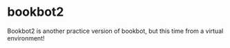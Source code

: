 # bookbot2
Bookbot2 is another practice version of bookbot, but this time from a virtual environment!